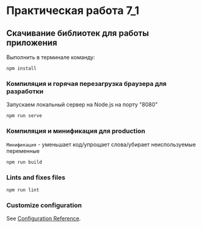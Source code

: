# Практическая работа 7_1

## Скачивание библиотек для работы приложения

Выполнить в терминале команду:

```
npm install
```

### Компиляция и горячая перезагрузка браузера для разработки

Запускаем локальный сервер на Node.js на порту "8080"

```
npm run serve
```

### Компиляция и минификация для production

`Минификация` - уменьшает код/упрощает слова/убирает неиспользуемые переменные

```
npm run build
```

### Lints and fixes files

```
npm run lint
```

### Customize configuration

See [Configuration Reference](https://cli.vuejs.org/config/).
